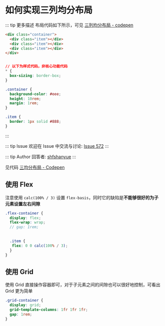 # 如何实现三列均分布局

::: tip 更多描述 
 布局代码如下所示，可见 [三列均分布局 - codepen](https://codepen.io/shanyue/pen/yLMzxqX)

``` html
<div class="container">
  <div class="item"></div>
  <div class="item"></div>
  <div class="item"></div>
</div>
```

``` css

// 以下为样式代码，非核心功能代码
* {
  box-sizing: border-box;
}

.container {
  background-color: #eee;
  height: 10rem;
  margin: 1rem;
}

.item {
  border: 1px solid #888;
}
``` 
::: 

::: tip Issue 
 欢迎在 Issue 中交流与讨论: [Issue 572](https://github.com/shfshanyue/Daily-Question/issues/572) 
:::

::: tip Author 
回答者: [shfshanyue](https://github.com/shfshanyue) 
:::

见代码 [三均分布局 - Codepen](https://codepen.io/shanyue/pen/yLMzxqX)

## 使用 Flex

注意使用 `calc(100% / 3)` 设置 `flex-basis`，同时它的缺陷是**不能够很好的为子元素设置左右间隙**

``` scss
.flex-container {
  display: flex;
  flex-wrap: wrap;
  // gap: 1rem;
  
  
  .item {
   flex: 0 0 calc(100% / 3);
  }
}
```

## 使用 Grid

使用 Grid 直接操作容器即可，对于子元素之间的间隙也可以很好地控制，可看出 Grid 更为简单

``` scss
.grid-container {
  display: grid;
  grid-template-columns: 1fr 1fr 1fr;
  gap: 1rem;
}
```